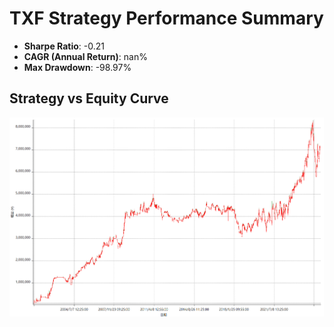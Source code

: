 # TXF Strategy Performance Summary

- **Sharpe Ratio**: -0.21
- **CAGR (Annual Return)**: nan%
- **Max Drawdown**: -98.97%


## Strategy vs Equity Curve

![Equity Curve](images/equity_curve.png)